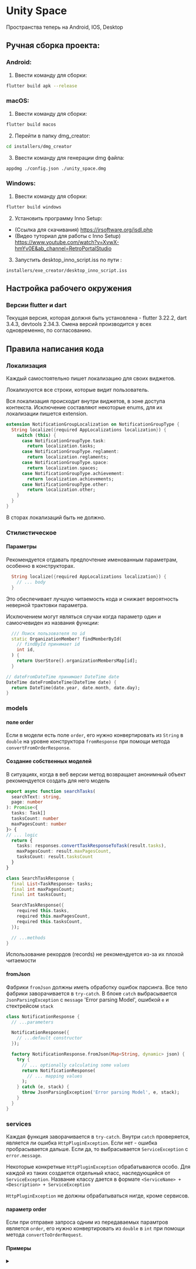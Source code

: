 # Unity Space
Пространства теперь на Android, IOS, Desktop
## Ручная сборка проекта:
### Android:
1. Ввести команду для сборки: 
```bash
flutter build apk --release  
```

### macOS:

1. Ввести команду для сборки: 

```bash
flutter build macos
```

2. Перейти в папку dmg_creator:

```bash
cd installers/dmg_creator
```

3. Ввести команду для генерации dmg файла:

```bash
appdmg ./config.json ./unity_space.dmg
```

### Windows:

1. Ввести команду для сборки:
```bash
flutter build windows
```

2. Установить программу Inno Setup:
- (Ссылка для скачивания) https://jrsoftware.org/isdl.php
- (Видео туториал для работы с Inno Setup) https://www.youtube.com/watch?v=XvwX-hmYv0E&ab_channel=RetroPortalStudio

3. Запустить desktop_inno_script.iss по пути :
```
installers/exe_creator/desktop_inno_script.iss
```

## Настройка рабочего окружения 

### Версии flutter и dart

Текущая версия, которая должня быть установлена - flutter 3.22.2, dart 3.4.3, devtools 2.34.3. Смена версий производится у всех одновременно, по согласованию. 

## Правила написания кода

### Локализация
Каждый самостоятельно пишет локализацию для своих виджетов. 

Локализуются все строки, которые видит пользователь.

Вся локализация происходит внутри виджетов, в зоне доступа контекста. Исключение составляют некоторые enums, для их локализации пишется extension.

```dart
extension NotificationGroupLocalization on NotificationGroupType {
  String localize({required AppLocalizations localization}) {
    switch (this) {
      case NotificationGroupType.task:
        return localization.tasks;
      case NotificationGroupType.reglament:
        return localization.reglaments;
      case NotificationGroupType.space:
        return localization.spaces;
      case NotificationGroupType.achievement:
        return localization.achievements;
      case NotificationGroupType.other:
        return localization.other;
    }
  }
}
```

В сторах локализаций быть не должно.

### Стилистическое 

#### Параметры 
Рекомендуется отдавать предпочтение именованным параметрам, особенно в конструкторах. 
```dart
  String localize({required AppLocalizations localization}) {
    // ... body 
  }
```
Это обеспечивает лучшую читаемость кода и снижает вероятность неверной трактовки параметра. 

Исключением могут являться случаи когда параметр один и самоочевиден из названия функции:
```dart
  /// Поиск пользователя по id
  static OrganizationMember? findMemberById(
    // findById принимает id
    int id,
  ) {
    return UserStore().organizationMembersMap[id];
  }
```
```dart
// dateFromDateTime принимает DateTime date
DateTime dateFromDateTime(DateTime date) {
  return DateTime(date.year, date.month, date.day);
}
```


### models 

#### поле order
Если в модели есть поле `order`, его нужно конвертировать из `String` в `double` на уровне конструктора `fromResponse` при помощи метода  `convertFromOrderResponse`.

#### Создание собственных моделей 
В ситуациях, когда в веб версии метод возвращает анонимный объект рекомендуется создать для него модель
```ts
export async function searchTasks(
  searchText: string,
  page: number
): Promise<{
  tasks: Task[]
  tasksCount: number
  maxPagesCount: number
}> {
// ... logic
  return {
    tasks: responses.convertTaskResponseToTask(result.tasks),
    maxPagesCount: result.maxPagesCount,
    tasksCount: result.tasksCount
  }
}
```
```dart
class SearchTaskResponse {
  final List<TaskResponse> tasks;
  final int maxPagesCount;
  final int tasksCount;

  SearchTaskResponse({
    required this.tasks,
    required this.maxPagesCount,
    required this.tasksCount,
  });

  // ...methods
}
```
Использование рекордов (records) не рекомендуется из-за их плохой читаемости

#### fromJson
Фабрики `fromJson` должны иметь обработку ошибок парсинга. Все тело фабрики заворачивается в `try-catch`. В блоке `catch` выбрасывается `JsonParsingException` с `message` 'Error parsing Model', ошибкой `e` и стектрейсом `stack`
```dart
class NotificationResponse {
  // ...parameters

  NotificationResponse({
    // ...default constructor
  });

  factory NotificationResponse.fromJson(Map<String, dynamic> json) {
    try {
      // ... optionally calculating some values
      return NotificationResponse(
        // ... mapping values
      );
    } catch (e, stack) {
      throw JsonParsingException('Error parsing Model', e, stack);
    }
  }
}
```


### services 

Каждая функция заворачивается в `try-catch`. Внутри `catch` проверяется, является ли ошибка `HttpPluginException`. Если нет - ошибка пробрасывается дальше. Если да, то выбрасывается `ServiceException` с `error.message`. 

Некоторые конкретные `HttpPluginException` обрабатываются особо. Для каждой из таких создается отдельный класс, наследующийся от `ServiceException`. Название классу дается в формате `<ServiceName> + <Description> + ServiceException`

`HttpPluginException` не должны обрабатываться нигде, кроме сервисов.

#### параметр order

Если при отправке запроса одним из передаваемых парамтров является `order`, его нужно конвертировать из `double` в `int` при помощи метода `convertToOrderRequest`. 

#### Примеры
<details>
<summary> </summary>

1. Обработка `HttpPluginException` 
```dart
Future<UserResponse> removeUserAvatar() async {
    // блок логики завернут в try-catch
  try {
    final response = await HttpPlugin().patch('/user/removeAvatar');
    final jsonData = json.decode(response.body);
    final result = UserResponse.fromJson(jsonData);
    return result;
  } catch (e) {
    // проверка, является ли исключение исключением `HttpPlugin`
    if (e is HttpPluginException) {
        // выбрасывается `ServiceException` с сообщением ошибки
      throw ServiceException(e.message);
    }
    // если ошибка не имеет отношения к `HttpPlugin` - она пробрасывается дальше
    rethrow;
  }
}
```

2. Обработка отдельных ошибок 
```dart
Future<OrganizationResponse> getOrganizationData() async {
  try {
    final response = await HttpPlugin().get('/user/organization');
    final jsonData = json.decode(response.body);
    final result = OrganizationResponse.fromJson(jsonData);
    return result;
  } catch (e) {
    if (e is HttpPluginException) {
        // в случае ошибки с кодом 401 `Unauthorized` выбрасывается исключение `UserUnauthorizedServiceException`
      if (e.statusCode == 401) {
        throw UserUnauthorizedServiceException();
      }
      // во всех остальных случаях как и раньше выбрасывается `ServiceException` в сообщением ошибки
      throw ServiceException(e.message);
    }
    rethrow;
  }
}
```

```dart
Future<OnlyTokensResponse> setUserPassword(
  final String oldPassword,
  final String newPassword,
) async {
  try {
    final response = await HttpPlugin().patch('/user/password', {
      'oldPassword': oldPassword,
      'password': newPassword,
    });
    final jsonData = json.decode(response.body);
    final result = OnlyTokensResponse.fromJson(jsonData);
    return result;
  } catch (e) {
    if (e is HttpPluginException) {
        // если сообщение об ошибке содержит message "Credentials incorrect" выбрасывается `UserIncorrectOldPasswordServiceException`
      if (e.message == 'Credentials incorrect') {
        throw UserIncorrectOldPasswordServiceException();
      }
      throw ServiceException(e.message);
    }
    rethrow;
  }
}

```

3. Структура названия 
```dart
// из services/auth_service.dart
Future<RegisterResponse> register({
  required final String email,
  required final String password,
}) async {
  try {
    final response = await HttpPlugin().post('/auth/register', {
      'email': email,
      'password': password,
    });
    final jsonData = json.decode(response.body);
    final result = RegisterResponse.fromJson(jsonData);
    return result;
  } catch (e) {
    if (e is HttpPluginException) {
      if (e.message == 'User is already exists') {
        // название сервиса + описание + ServiceException 
        // Auth + UserAlreadyExists + ServiceException
        throw AuthUserAlreadyExistsServiceException();
      }
      if (e.message == 'incorrect or non-exist Email') {
        // Auth + IncorrectEmail + ServiceException
        throw AuthIncorrectEmailServiceException();
      }
      if (e.statusCode == 500 && e.message.contains('554')) {
        // Auth + TooManyMessages + ServiceException
        throw AuthTooManyMessagesServiceException();
      }
      throw ServiceException(e.message);
    }
    rethrow;
  }
}
```

4. Обработка ошибок запроса в сторах 
```dart
// из services/auth_service.dart
Future<OnlyTokensResponse> refreshAccessToken({
  required final String refreshToken,
}) async {
  try {
    final response = await HttpPlugin().get('/auth/refresh', {
      'refreshToken': refreshToken,
    });
    final jsonData = json.decode(response.body);
    final result = OnlyTokensResponse.fromJson(jsonData);
    return result;
  } catch (e) {
    //обработка 401 'Unauthorized' происходит в сервисе
    if (e is HttpPluginException) {
      if (e.statusCode == 401) {
        throw AuthUnauthorizedServiceException();
      }
      throw ServiceException(e.message);
    }
    rethrow;
  }
}


// из store/auth_store.dart
  Future<bool> refreshUserToken() async {
    if (_refreshUserTokenCompleteEvent.isCompleted == false) {
      return await _refreshUserTokenCompleteEvent.future;
    }
    _refreshUserTokenCompleteEvent = Completer<bool>();
    final refreshToken = _currentTokens.refreshToken;
    if (refreshToken.isEmpty) {
      _refreshUserTokenCompleteEvent.complete(false);
      return false;
    }
    try {
      final tokens = await api.refreshAccessToken(refreshToken: refreshToken);
      await setUserTokens(tokens.accessToken, tokens.refreshToken);
      _refreshUserTokenCompleteEvent.complete(true);
      return true;
    } catch (e, __) {
        // проверка на авторизацию ожидает AuthUnauthorizedServiceException
      if (e is AuthUnauthorizedServiceException) {
        // токен протух - удялем - разлогин
        await removeUserTokens();
      }
      _refreshUserTokenCompleteEvent.complete(false);
      return false;
    }
  }
```
</details>